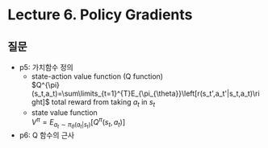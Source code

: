 # Lecture 6. Policy Gradients

## 질문
- p5: 가치함수 정의
  - state-action value function (Q function)  
    $Q^{\pi}(s_t,a_t)=\sum\limits_{t=1}^{T}E_{\pi_{\theta}}\left[r(s_t',a_t'|s_t,a_t)\right]$
    total reward from taking $a_t$ in $s_t$
  - state value function  
    $V^{\pi}=E_{a_t\sim\pi_{\theta}(a_t|s_t)}\left[Q^{\pi}(s_t,a_t)\right]$  
- p6: Q 함수의 근사
